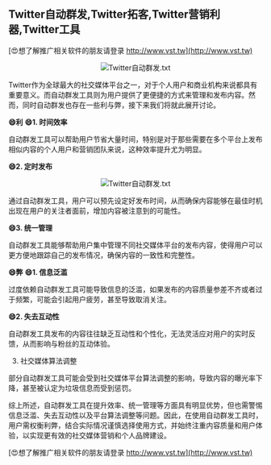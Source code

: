 ## **Twitter自动群发,Twitter拓客,Twitter营销利器,Twitter工具**

[😍想了解推广相关软件的朋友请登录 http://www.vst.tw](http://www.vst.tw)

 <center><img src="https://vst.tw/MP4/tuiguang/png/1.png" alt="Twitter自动群发.txt"></center>

Twitter作为全球最大的社交媒体平台之一，对于个人用户和商业机构来说都具有重要意义。而自动群发工具则为用户提供了更便捷的方式来管理和发布内容。然而，同时自动群发也存在一些利与弊，接下来我们将就此展开讨论。

**😄利**
**😄1. 时间效率**

自动群发工具可以帮助用户节省大量时间，特别是对于那些需要在多个平台上发布相似内容的个人用户和营销团队来说，这种效率提升尤为明显。

**😄2. 定时发布**

 <center><img src="https://vst.tw/MP4/tuiguang/png/2.png" alt="Twitter自动群发.txt"></center>

通过自动群发工具，用户可以预先设定好发布时间，从而确保内容能够在最佳时机出现在用户的关注者面前，增加内容被注意到的可能性。

**😄3. 统一管理**

自动群发工具能够帮助用户集中管理不同社交媒体平台的发布内容，使得用户可以更方便地跟踪自己的发布情况，确保内容的一致性和完整性。

**😄弊**
**😄1. 信息泛滥**

过度依赖自动群发工具可能导致信息的泛滥，如果发布的内容质量参差不齐或者过于频繁，可能会引起用户疲劳，甚至导致取消关注。

**😄2. 失去互动性**

自动群发工具发布的内容往往缺乏互动性和个性化，无法灵活应对用户的实时反馈，从而影响与粉丝的互动体验。

3. 社交媒体算法调整

部分自动群发工具可能会受到社交媒体平台算法调整的影响，导致内容的曝光率下降，甚至被认定为垃圾信息而受到惩罚。

综上所述，自动群发工具在提升效率、统一管理等方面具有明显优势，但也需警惕信息泛滥、失去互动性以及平台算法调整等问题。因此，在使用自动群发工具时，用户需权衡利弊，结合实际情况谨慎选择使用方式，并始终注重内容质量和用户体验，以实现更有效的社交媒体营销和个人品牌建设。

[😍想了解推广相关软件的朋友请登录 http://www.vst.tw](http://www.vst.tw)



